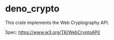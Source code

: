 # deno_crypto

This crate implements the Web Cryptography API.

Spec: https://www.w3.org/TR/WebCryptoAPI/
